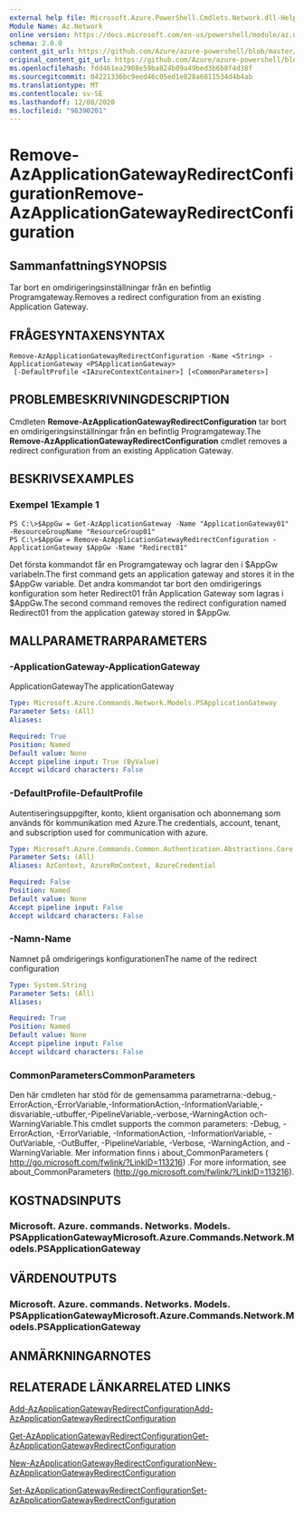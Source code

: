 ```yaml
---
external help file: Microsoft.Azure.PowerShell.Cmdlets.Network.dll-Help.xml
Module Name: Az.Network
online version: https://docs.microsoft.com/en-us/powershell/module/az.network/remove-azapplicationgatewayredirectconfiguration
schema: 2.0.0
content_git_url: https://github.com/Azure/azure-powershell/blob/master/src/Network/Network/help/Remove-AzApplicationGatewayRedirectConfiguration.md
original_content_git_url: https://github.com/Azure/azure-powershell/blob/master/src/Network/Network/help/Remove-AzApplicationGatewayRedirectConfiguration.md
ms.openlocfilehash: fdd461ea2908e59ba824b09a49bed3b6b8f4d38f
ms.sourcegitcommit: 04221336bc9eed46c05ed1e828a6811534d4b4ab
ms.translationtype: MT
ms.contentlocale: sv-SE
ms.lasthandoff: 12/08/2020
ms.locfileid: "98390201"
---
```

# <span data-ttu-id="402fe-101">Remove-AzApplicationGatewayRedirectConfiguration</span><span class="sxs-lookup"><span data-stu-id="402fe-101">Remove-AzApplicationGatewayRedirectConfiguration</span></span>

## <span data-ttu-id="402fe-102">Sammanfattning</span><span class="sxs-lookup"><span data-stu-id="402fe-102">SYNOPSIS</span></span>
<span data-ttu-id="402fe-103">Tar bort en omdirigeringsinställningar från en befintlig Programgateway.</span><span class="sxs-lookup"><span data-stu-id="402fe-103">Removes a redirect configuration from an existing Application Gateway.</span></span>

## <span data-ttu-id="402fe-104">FRÅGESYNTAXEN</span><span class="sxs-lookup"><span data-stu-id="402fe-104">SYNTAX</span></span>

```
Remove-AzApplicationGatewayRedirectConfiguration -Name <String> -ApplicationGateway <PSApplicationGateway>
 [-DefaultProfile <IAzureContextContainer>] [<CommonParameters>]
```

## <span data-ttu-id="402fe-105">PROBLEMBESKRIVNING</span><span class="sxs-lookup"><span data-stu-id="402fe-105">DESCRIPTION</span></span>
<span data-ttu-id="402fe-106">Cmdleten **Remove-AzApplicationGatewayRedirectConfiguration** tar bort en omdirigeringsinställningar från en befintlig Programgateway.</span><span class="sxs-lookup"><span data-stu-id="402fe-106">The **Remove-AzApplicationGatewayRedirectConfiguration** cmdlet removes a redirect configuration from an existing Application Gateway.</span></span>

## <span data-ttu-id="402fe-107">BESKRIVS</span><span class="sxs-lookup"><span data-stu-id="402fe-107">EXAMPLES</span></span>

### <span data-ttu-id="402fe-108">Exempel 1</span><span class="sxs-lookup"><span data-stu-id="402fe-108">Example 1</span></span>
```
PS C:\>$AppGw = Get-AzApplicationGateway -Name "ApplicationGateway01" -ResourceGroupName "ResourceGroup01"
PS C:\>$AppGw = Remove-AzApplicationGatewayRedirectConfiguration -ApplicationGateway $AppGw -Name "Redirect01"
```

<span data-ttu-id="402fe-109">Det första kommandot får en Programgateway och lagrar den i $AppGw variabeln.</span><span class="sxs-lookup"><span data-stu-id="402fe-109">The first command gets an application gateway and stores it in the $AppGw variable.</span></span>
<span data-ttu-id="402fe-110">Det andra kommandot tar bort den omdirigerings konfiguration som heter Redirect01 från Application Gateway som lagras i $AppGw.</span><span class="sxs-lookup"><span data-stu-id="402fe-110">The second command removes the redirect configuration named Redirect01 from the application gateway stored in $AppGw.</span></span>

## <span data-ttu-id="402fe-111">MALLPARAMETRAR</span><span class="sxs-lookup"><span data-stu-id="402fe-111">PARAMETERS</span></span>

### <span data-ttu-id="402fe-112">-ApplicationGateway</span><span class="sxs-lookup"><span data-stu-id="402fe-112">-ApplicationGateway</span></span>
<span data-ttu-id="402fe-113">ApplicationGateway</span><span class="sxs-lookup"><span data-stu-id="402fe-113">The applicationGateway</span></span>

```yaml
Type: Microsoft.Azure.Commands.Network.Models.PSApplicationGateway
Parameter Sets: (All)
Aliases:

Required: True
Position: Named
Default value: None
Accept pipeline input: True (ByValue)
Accept wildcard characters: False
```

### <span data-ttu-id="402fe-114">-DefaultProfile</span><span class="sxs-lookup"><span data-stu-id="402fe-114">-DefaultProfile</span></span>
<span data-ttu-id="402fe-115">Autentiseringsuppgifter, konto, klient organisation och abonnemang som används för kommunikation med Azure.</span><span class="sxs-lookup"><span data-stu-id="402fe-115">The credentials, account, tenant, and subscription used for communication with azure.</span></span>

```yaml
Type: Microsoft.Azure.Commands.Common.Authentication.Abstractions.Core.IAzureContextContainer
Parameter Sets: (All)
Aliases: AzContext, AzureRmContext, AzureCredential

Required: False
Position: Named
Default value: None
Accept pipeline input: False
Accept wildcard characters: False
```

### <span data-ttu-id="402fe-116">-Namn</span><span class="sxs-lookup"><span data-stu-id="402fe-116">-Name</span></span>
<span data-ttu-id="402fe-117">Namnet på omdirigerings konfigurationen</span><span class="sxs-lookup"><span data-stu-id="402fe-117">The name of the redirect configuration</span></span>

```yaml
Type: System.String
Parameter Sets: (All)
Aliases:

Required: True
Position: Named
Default value: None
Accept pipeline input: False
Accept wildcard characters: False
```

### <span data-ttu-id="402fe-118">CommonParameters</span><span class="sxs-lookup"><span data-stu-id="402fe-118">CommonParameters</span></span>
<span data-ttu-id="402fe-119">Den här cmdleten har stöd för de gemensamma parametrarna:-debug,-ErrorAction,-ErrorVariable,-InformationAction,-InformationVariable,-disvariable,-utbuffer,-PipelineVariable,-verbose,-WarningAction och-WarningVariable.</span><span class="sxs-lookup"><span data-stu-id="402fe-119">This cmdlet supports the common parameters: -Debug, -ErrorAction, -ErrorVariable, -InformationAction, -InformationVariable, -OutVariable, -OutBuffer, -PipelineVariable, -Verbose, -WarningAction, and -WarningVariable.</span></span> <span data-ttu-id="402fe-120">Mer information finns i about_CommonParameters ( http://go.microsoft.com/fwlink/?LinkID=113216) .</span><span class="sxs-lookup"><span data-stu-id="402fe-120">For more information, see about_CommonParameters (http://go.microsoft.com/fwlink/?LinkID=113216).</span></span>

## <span data-ttu-id="402fe-121">KOSTNADS</span><span class="sxs-lookup"><span data-stu-id="402fe-121">INPUTS</span></span>

### <span data-ttu-id="402fe-122">Microsoft. Azure. commands. Networks. Models. PSApplicationGateway</span><span class="sxs-lookup"><span data-stu-id="402fe-122">Microsoft.Azure.Commands.Network.Models.PSApplicationGateway</span></span>

## <span data-ttu-id="402fe-123">VÄRDEN</span><span class="sxs-lookup"><span data-stu-id="402fe-123">OUTPUTS</span></span>

### <span data-ttu-id="402fe-124">Microsoft. Azure. commands. Networks. Models. PSApplicationGateway</span><span class="sxs-lookup"><span data-stu-id="402fe-124">Microsoft.Azure.Commands.Network.Models.PSApplicationGateway</span></span>

## <span data-ttu-id="402fe-125">ANMÄRKNINGAR</span><span class="sxs-lookup"><span data-stu-id="402fe-125">NOTES</span></span>

## <span data-ttu-id="402fe-126">RELATERADE LÄNKAR</span><span class="sxs-lookup"><span data-stu-id="402fe-126">RELATED LINKS</span></span>

[<span data-ttu-id="402fe-127">Add-AzApplicationGatewayRedirectConfiguration</span><span class="sxs-lookup"><span data-stu-id="402fe-127">Add-AzApplicationGatewayRedirectConfiguration</span></span>](./Add-AzApplicationGatewayRedirectConfiguration.md)

[<span data-ttu-id="402fe-128">Get-AzApplicationGatewayRedirectConfiguration</span><span class="sxs-lookup"><span data-stu-id="402fe-128">Get-AzApplicationGatewayRedirectConfiguration</span></span>](./Get-AzApplicationGatewayRedirectConfiguration.md)

[<span data-ttu-id="402fe-129">New-AzApplicationGatewayRedirectConfiguration</span><span class="sxs-lookup"><span data-stu-id="402fe-129">New-AzApplicationGatewayRedirectConfiguration</span></span>](./New-AzApplicationGatewayRedirectConfiguration.md)

[<span data-ttu-id="402fe-130">Set-AzApplicationGatewayRedirectConfiguration</span><span class="sxs-lookup"><span data-stu-id="402fe-130">Set-AzApplicationGatewayRedirectConfiguration</span></span>](./Set-AzApplicationGatewayRedirectConfiguration.md)
